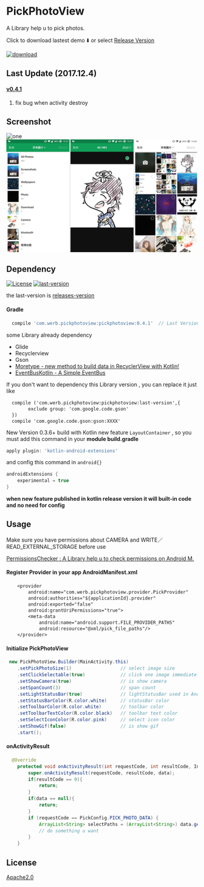 # PickPhotoView

A Library help u to pick photos.

Click to download lastest demo ⬇️ or select [Release Version](https://github.com/Werb/PickPhotoSample/releases)

[![download](/app/src/main/res/mipmap-xhdpi/ic_launcher.png)](https://fir.im/hm38)

## Last Update (2017.12.4)
#### [v0.4.1](https://github.com/Werb/PickPhotoSample/releases/tag/v0.4.1)
1. fix bug when activity destroy

## Screenshot
![one](./screenshots/one.png)
![two](./screenshots/two.png)

## Dependency

[![License](https://img.shields.io/badge/license-Apache%202-green.svg)](https://github.com/Werb/PickPhotoSample/blob/master/LICENSE)
[![last-version](https://api.bintray.com/packages/werbhelius/maven/pickphotoview/images/download.svg) ](https://bintray.com/werbhelius/maven/pickphotoview/_latestVersion)

the last-version is [releases-version](https://github.com/Werb/PickPhotoSample/releases)️

#### Gradle

```gradle
  compile 'com.werb.pickphotoview:pickphotoview:0.4.1'  // Last Version
```

some Library already dependency

* Glide
* Recyclerview
* Gson
* [Moretype - new method to build data in RecyclerView with Kotlin! ](https://github.com/Werb/MoreType)
* [EventBusKotlin - A Simple EventBus](https://github.com/Werb/EventBusKotlin)

If you don't want to dependency this Library version , you can replace it just like

```
  compile ('com.werb.pickphotoview:pickphotoview:last-version',{
        exclude group: 'com.google.code.gson'
  })
  compile 'com.google.code.gson:gson:XXXX'
```

New Version 0.3.6+ build with Kotlin new feature `LayoutContainer` , so you must add this command in your **module build.gradle**
```gradle
apply plugin: 'kotlin-android-extensions'
```
and config this command in `android{}`
```gradle
androidExtensions {
    experimental = true
}
```
**when new feature published in kotlin release version it will built-in code and no need for config**

## Usage

Make sure you have permissions about CAMERA and WRITE／READ_EXTERNAL_STORAGE before use

[PermissionsChecker : A Library help u to check permissions on Android M.](https://github.com/Werb/PermissionsCheckerSample)

#### Register Provider in your app AndroidManifest.xml

```
    <provider
        android:name="com.werb.pickphotoview.provider.PickProvider"
        android:authorities="${applicationId}.provider"
        android:exported="false"
        android:grantUriPermissions="true">
        <meta-data
            android:name="android.support.FILE_PROVIDER_PATHS"
            android:resource="@xml/pick_file_paths"/>
    </provider>
```

#### Initialize PickPhotoView

```java
 new PickPhotoView.Builder(MainActivity.this)
    .setPickPhotoSize(1)                  // select image size
    .setClickSelectable(true)             // click one image immediately close and return image
    .setShowCamera(true)                  // is show camera
    .setSpanCount(3)                      // span count
    .setLightStatusBar(true)              // lightStatusBar used in Android M or higher
    .setStatusBarColor(R.color.white)     // statusBar color
    .setToolbarColor(R.color.white)       // toolbar color
    .setToolbarTextColor(R.color.black)   // toolbar text color
    .setSelectIconColor(R.color.pink)     // select icon color
    .setShowGif(false)                    // is show gif
    .start();
```

#### onActivityResult

```java
  @Override
    protected void onActivityResult(int requestCode, int resultCode, Intent data) {
        super.onActivityResult(requestCode, resultCode, data);
        if(resultCode == 0){
            return;
        }
        if(data == null){
            return;
        }
        if (requestCode == PickConfig.PICK_PHOTO_DATA) {
            ArrayList<String> selectPaths = (ArrayList<String>) data.getSerializableExtra(PickConfig.INTENT_IMG_LIST_SELECT);
            // do something u want
        }
    }
```

## License

[Apache2.0](https://github.com/Werb/PickPhotoSample/blob/master/LICENSE)
